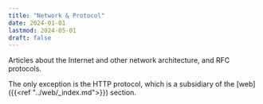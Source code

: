 ```yaml
---
title: "Network & Protocol"
date: 2024-01-01
lastmod: 2024-05-01
draft: false
---
```


Articles about the Internet and other network architecture, and RFC protocols.

The only exception is the HTTP protocol, which is a subsidiary of the [web]({{<ref "../web/_index.md">}}) section.